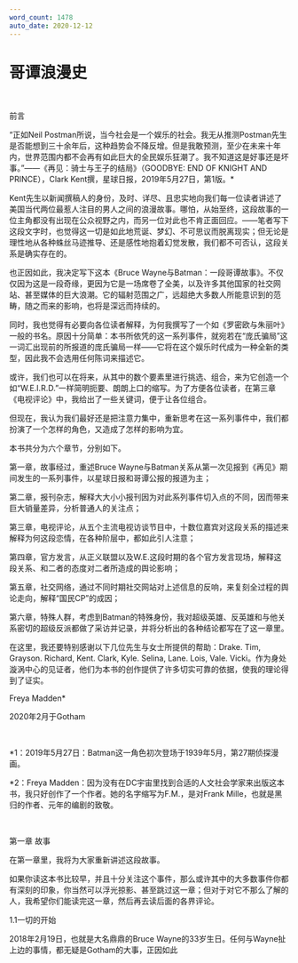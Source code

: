 ```yaml
---
word_count: 1478
auto_date: 2020-12-12
---
```


# 哥谭浪漫史

<br>

前言

“正如Neil Postman所说，当今社会是一个娱乐的社会。我无从推测Postman先生是否能想到三十余年后，这种趋势会不降反增。但是我敢预测，至少在未来十年内，世界范围内都不会再有如此巨大的全民娱乐狂潮了。我不知道这是好事还是坏事。”——《再见：骑士与王子的结局》（GOODBYE: END OF KNIGHT AND PRINCE），Clark Kent撰，星球日报，2019年5月27日，第1版。*

Kent先生以新闻撰稿人的身份，及时、详尽、且忠实地向我们每一位读者讲述了美国当代两位最惹人注目的男人之间的浪漫故事。哪怕，从始至终，这段故事的一位主角都没有出现在公众视野之内，而另一位对此也不肯正面回应。——笔者写下这段文字时，也觉得这一切是如此地荒诞、梦幻、不可思议而脱离现实；但无论是理性地从各种蛛丝马迹推导、还是感性地抱着幻觉发散，我们都不可否认，这段关系是确实存在的。

也正因如此，我决定写下这本《Bruce Wayne与Batman：一段哥谭故事》。不仅仅因为这是一段奇缘，更因为它是一场席卷了全美，以及许多其他国家的社交网站、甚至媒体的巨大浪潮。它的辐射范围之广，远超绝大多数人所能意识到的范畴，随之而来的影响，也将是深远而持续的。

同时，我也觉得有必要向各位读者解释，为何我撰写了一个如《罗密欧与朱丽叶》一般的书名。原因十分简单：本书所依凭的这一系列事件，就宛若在“庞氏骗局”这一词汇出现前的所报道的庞氏骗局一样——它将在这个娱乐时代成为一种全新的类型，因此我不会选用任何陈词来描述它。

或许，我们也可以在将来，从其中的数个要素里进行挑选、组合，来为它创造一个如“W.E.I.R.D.”一样简明扼要、朗朗上口的缩写。为了方便各位读者，在第三章《电视评论》中，我给出了一些关键词，便于让各位组合。

但现在，我认为我们最好还是把注意力集中，重新思考在这一系列事件中，我们都扮演了一个怎样的角色，又造成了怎样的影响为宜。

本书共分为六个章节，分别如下。

第一章，故事经过，重述Bruce Wayne与Batman关系从第一次见报到《再见》期间发生的一系列事件，以星球日报和哥谭公报的报道为主；

第二章，报刊杂志，解释大大小小报刊因为对此系列事件切入点的不同，因而带来巨大销量差异，分析普通人的关注点；

第三章，电视评论，从五个主流电视访谈节目中，十数位嘉宾对这段关系的描述来解释为何这段恋情，在各种阶层中，都如此引人注意；

第四章，官方发言，从正义联盟以及W.E.这段时期的各个官方发言现场，解释这段关系、和二者的态度对二者所造成的舆论影响；

第五章，社交网络，通过不同时期社交网站对上述信息的反响，来复刻全过程的舆论走向，解释“国民CP”的成因；

第六章，特殊人群，考虑到Batman的特殊身份，我对超级英雄、反英雄和与他关系密切的超级反派都做了采访并记录，并将分析出的各种结论都写在了这一章里。

在这里，我还要特别感谢以下几位先生与女士所提供的帮助：Drake. Tim, Grayson. Richard, Kent. Clark, Kyle. Selina, Lane. Lois, Vale. Vicki。作为身处漩涡中心的见证者，他们为本书的创作提供了许多切实可靠的依据，使我的理论得到了证实。

Freya Madden*

2020年2月于Gotham

<br>

*1：2019年5月27日：Batman这一角色初次登场于1939年5月，第27期侦探漫画。

*2：Freya Madden：因为没有在DC宇宙里找到合适的人文社会学家来出版这本书，我只好创作了一个作者。她的名字缩写为F.M.，是对Frank Mille，也就是黑归的作者、元年的编剧的致敬。

<br>

第一章 故事

在第一章里，我将为大家重新讲述这段故事。

如果你读这本书比较早，并且十分关注这个事件，那么或许其中的大多数事件你都有深刻的印象，你当然可以浮光掠影、甚至跳过这一章；但对于对它不那么了解的人，我希望你们能读完这一章，然后再去读后面的各界评论。

1.1一切的开始

2018年2月19日，也就是大名鼎鼎的Bruce Wayne的33岁生日。任何与Wayne扯上边的事情，都无疑是Gotham的大事，正因如此
